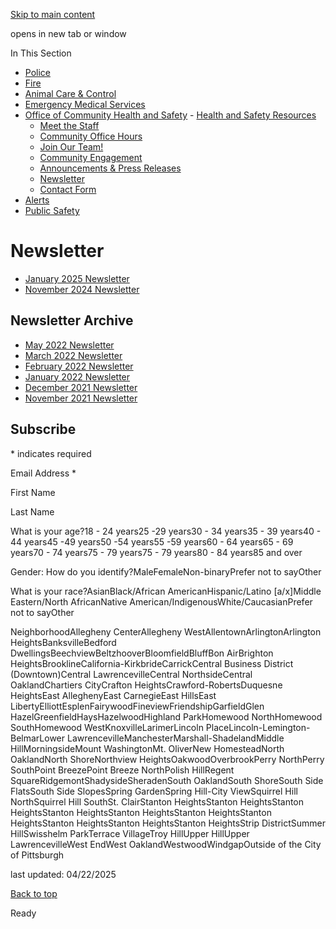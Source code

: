 [Skip to main content](https://www.pittsburghpa.gov/Safety/Office-of-Community-Health-and-Safety/Newsletter#main-content)

opens in new tab or window

In This Section

- [Police](https://www.pittsburghpa.gov/Safety/Police)
- [Fire](https://www.pittsburghpa.gov/Safety/Fire)
- [Animal Care & Control](https://www.pittsburghpa.gov/Safety/Animal-Care-Control)
- [Emergency Medical Services](https://www.pittsburghpa.gov/Safety/Emergency-Medical-Services)
- [Office of Community Health and Safety](https://www.pittsburghpa.gov/Safety/Office-of-Community-Health-and-Safety)  - [Health and Safety Resources](https://www.pittsburghpa.gov/Safety/Office-of-Community-Health-and-Safety/Health-and-Safety-Resources)
  - [Meet the Staff](https://www.pittsburghpa.gov/Safety/Office-of-Community-Health-and-Safety/Meet-the-Staff)
  - [Community Office Hours](https://www.pittsburghpa.gov/Safety/Office-of-Community-Health-and-Safety/Community-Office-Hours)
  - [Join Our Team!](https://www.pittsburghpa.gov/Safety/Office-of-Community-Health-and-Safety/Join-Our-Team)
  - [Community Engagement](https://www.pittsburghpa.gov/Safety/Office-of-Community-Health-and-Safety/Community-Engagement)
  - [Announcements & Press Releases](https://www.pittsburghpa.gov/Safety/Office-of-Community-Health-and-Safety/Announcements-Press-Releases)
  - [Newsletter](https://www.pittsburghpa.gov/Safety/Office-of-Community-Health-and-Safety/Newsletter)
  - [Contact Form](https://www.pittsburghpa.gov/Safety/Office-of-Community-Health-and-Safety/Contact-Form)
- [Alerts](https://www.pittsburghpa.gov/Safety/Alerts)
- [Public Safety](https://www.pittsburghpa.gov/Safety/Public-Safety)

# Newsletter

- [January 2025 Newsletter](https://mailchi.mp/47b7c2d61109/happy-2025)
- [November 2024 Newsletter](https://mailchi.mp/d7e9ae38a57e/ochs-newsletter)

## Newsletter Archive

- [May 2022 Newsletter](https://mailchi.mp/cbaed5485467/the-office-of-community-health-and-safety-january-newsletter-16223128)
- [March 2022 Newsletter](https://mailchi.mp/6bb181ec3fde/the-office-of-community-health-and-safety-january-newsletter-15929572)
- [February 2022 Newsletter](https://mailchi.mp/21178b1f9fd0/the-office-of-community-health-and-safety-january-newsletter-15921692)
- [January 2022 Newsletter](https://mailchi.mp/93b7fa2eb3bb/the-office-of-community-health-and-safety-january-newsletter-15771200)
- [December 2021 Newsletter](https://mailchi.mp/fd888f549cc6/community-health-and-safety-newsletter-15442082)
- [November 2021 Newsletter](https://us20.campaign-archive.com/?u=faf1e9af334251b00f2324f3a&id=15d5c77ffc)

## Subscribe

\* indicates required

Email Address \*

First Name

Last Name

What is your age?18 - 24 years25 -29 years30 - 34 years35 - 39 years40 - 44 years45 -49 years50 -54 years55 -59 years60 - 64 years65 - 69 years70 - 74 years75 - 79 years75 - 79 years80 - 84 years85 and over

Gender: How do you identify?MaleFemaleNon-binaryPrefer not to sayOther

What is your race?AsianBlack/African AmericanHispanic/Latino \[a/x\]Middle Eastern/North AfricanNative American/IndigenousWhite/CaucasianPrefer not to sayOther

NeighborhoodAllegheny CenterAllegheny WestAllentownArlingtonArlington HeightsBanksvilleBedford DwellingsBeechviewBeltzhooverBloomfieldBluffBon AirBrighton HeightsBrooklineCalifornia-KirkbrideCarrickCentral Business District (Downtown)Central LawrencevilleCentral NorthsideCentral OaklandChartiers CityCrafton HeightsCrawford-RobertsDuquesne HeightsEast AlleghenyEast CarnegieEast HillsEast LibertyElliottEsplenFairywoodFineviewFriendshipGarfieldGlen HazelGreenfieldHaysHazelwoodHighland ParkHomewood NorthHomewood SouthHomewood WestKnoxvilleLarimerLincoln PlaceLincoln-Lemington-BelmarLower LawrencevilleManchesterMarshall-ShadelandMiddle HillMorningsideMount WashingtonMt. OliverNew HomesteadNorth OaklandNorth ShoreNorthview HeightsOakwoodOverbrookPerry NorthPerry SouthPoint BreezePoint Breeze NorthPolish HillRegent SquareRidgemontShadysideSheradenSouth OaklandSouth ShoreSouth Side FlatsSouth Side SlopesSpring GardenSpring Hill-City ViewSquirrel Hill NorthSquirrel Hill SouthSt. ClairStanton HeightsStanton HeightsStanton HeightsStanton HeightsStanton HeightsStanton HeightsStanton HeightsStanton HeightsStanton HeightsStanton HeightsStrip DistrictSummer HillSwisshelm ParkTerrace VillageTroy HillUpper HillUpper LawrencevilleWest EndWest OaklandWestwoodWindgapOutside of the City of Pittsburgh

last updated: 04/22/2025

[Back to top](https://www.pittsburghpa.gov/Safety/Office-of-Community-Health-and-Safety/Newsletter#body-top)

Ready
